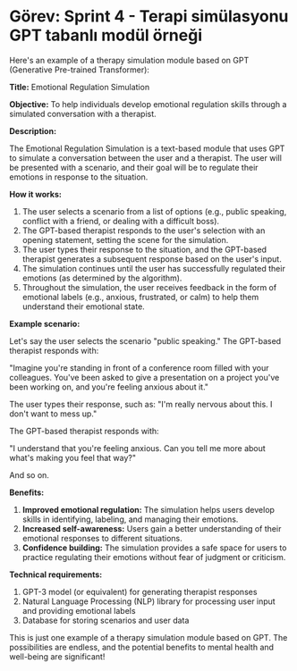 # Görev: Sprint 4 - Terapi simülasyonu GPT tabanlı modül örneği

Here's an example of a therapy simulation module based on GPT (Generative Pre-trained Transformer):

**Title:** Emotional Regulation Simulation

**Objective:** To help individuals develop emotional regulation skills through a simulated conversation with a therapist.

**Description:**

The Emotional Regulation Simulation is a text-based module that uses GPT to simulate a conversation between the user and a therapist. The user will be presented with a scenario, and their goal will be to regulate their emotions in response to the situation.

**How it works:**

1. The user selects a scenario from a list of options (e.g., public speaking, conflict with a friend, or dealing with a difficult boss).
2. The GPT-based therapist responds to the user's selection with an opening statement, setting the scene for the simulation.
3. The user types their response to the situation, and the GPT-based therapist generates a subsequent response based on the user's input.
4. The simulation continues until the user has successfully regulated their emotions (as determined by the algorithm).
5. Throughout the simulation, the user receives feedback in the form of emotional labels (e.g., anxious, frustrated, or calm) to help them understand their emotional state.

**Example scenario:**

Let's say the user selects the scenario "public speaking." The GPT-based therapist responds with:

"Imagine you're standing in front of a conference room filled with your colleagues. You've been asked to give a presentation on a project you've been working on, and you're feeling anxious about it."

The user types their response, such as: "I'm really nervous about this. I don't want to mess up."

The GPT-based therapist responds with:

"I understand that you're feeling anxious. Can you tell me more about what's making you feel that way?"

And so on.

**Benefits:**

1. **Improved emotional regulation:** The simulation helps users develop skills in identifying, labeling, and managing their emotions.
2. **Increased self-awareness:** Users gain a better understanding of their emotional responses to different situations.
3. **Confidence building:** The simulation provides a safe space for users to practice regulating their emotions without fear of judgment or criticism.

**Technical requirements:**

1. GPT-3 model (or equivalent) for generating therapist responses
2. Natural Language Processing (NLP) library for processing user input and providing emotional labels
3. Database for storing scenarios and user data

This is just one example of a therapy simulation module based on GPT. The possibilities are endless, and the potential benefits to mental health and well-being are significant!